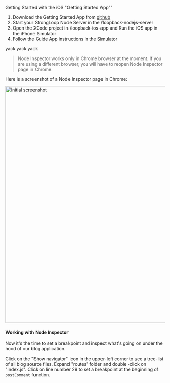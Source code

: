 Getting Started with the iOS "Getting Started App""

  1. Download the Getting Started App from [github](http://github.com/strongloop-community/loopback-guide-app)
  2. Start your StrongLoop Node Server in the /loopback-nodejs-server
  3. Open the XCode project in /loopback-ios-app and Run the iOS app in the iPhone Simulator
  4. Follow the Guide App instructions in the Simulator


yack yack yack 

> Node Inspector works only in Chrome browser at the moment. If you
are using a different browser, you will have to reopen Node
Inspector page in Chrome.

Here is a screenshot of a Node Inspector page in Chrome:

<img src="assets/node-inspector-initial.png" width="745px" alt="Initial screenshot"></img>

#### Working with Node Inspector

Now it's the time to set a breakpoint and inspect what's going on
under the hood of our blog application.

Click on the "Show navigator" icon in the upper-left corner to see a
tree-list of all blog source files. Expand "routes" folder and double
-click on "index.js". Click on line number 29 to set a breakpoint at
the beginning of `postComment` function.

